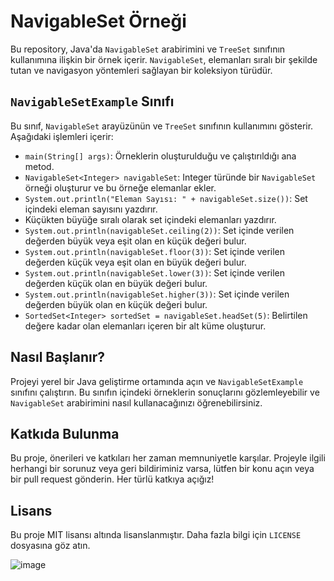 # NavigableSet Örneği

Bu repository, Java'da `NavigableSet` arabirimini ve `TreeSet` sınıfının kullanımına ilişkin bir örnek içerir. `NavigableSet`, elemanları sıralı bir şekilde tutan ve navigasyon yöntemleri sağlayan bir koleksiyon türüdür.

## `NavigableSetExample` Sınıfı

Bu sınıf, `NavigableSet` arayüzünün ve `TreeSet` sınıfının kullanımını gösterir. Aşağıdaki işlemleri içerir:

- `main(String[] args)`: Örneklerin oluşturulduğu ve çalıştırıldığı ana metod.
- `NavigableSet<Integer> navigableSet`: Integer türünde bir `NavigableSet` örneği oluşturur ve bu örneğe elemanlar ekler.
- `System.out.println("Eleman Sayısı: " + navigableSet.size())`: Set içindeki eleman sayısını yazdırır.
- Küçükten büyüğe sıralı olarak set içindeki elemanları yazdırır.
- `System.out.println(navigableSet.ceiling(2))`: Set içinde verilen değerden büyük veya eşit olan en küçük değeri bulur.
- `System.out.println(navigableSet.floor(3))`: Set içinde verilen değerden küçük veya eşit olan en büyük değeri bulur.
- `System.out.println(navigableSet.lower(3))`: Set içinde verilen değerden küçük olan en büyük değeri bulur.
- `System.out.println(navigableSet.higher(3))`: Set içinde verilen değerden büyük olan en küçük değeri bulur.
- `SortedSet<Integer> sortedSet = navigableSet.headSet(5)`: Belirtilen değere kadar olan elemanları içeren bir alt küme oluşturur.

## Nasıl Başlanır?

Projeyi yerel bir Java geliştirme ortamında açın ve `NavigableSetExample` sınıfını çalıştırın. Bu sınıfın içindeki örneklerin sonuçlarını gözlemleyebilir ve `NavigableSet` arabirimini nasıl kullanacağınızı öğrenebilirsiniz.

## Katkıda Bulunma

Bu proje, önerileri ve katkıları her zaman memnuniyetle karşılar. Projeyle ilgili herhangi bir sorunuz veya geri bildiriminiz varsa, lütfen bir konu açın veya bir pull request gönderin. Her türlü katkıya açığız!

## Lisans

Bu proje MIT lisansı altında lisanslanmıştır. Daha fazla bilgi için `LICENSE` dosyasına göz atın.


![image](https://github.com/esmanur-karatas/JavaCollectionExample/assets/83882274/6a868bd6-e4b1-4c3d-979a-6bd7da9b31bc)

